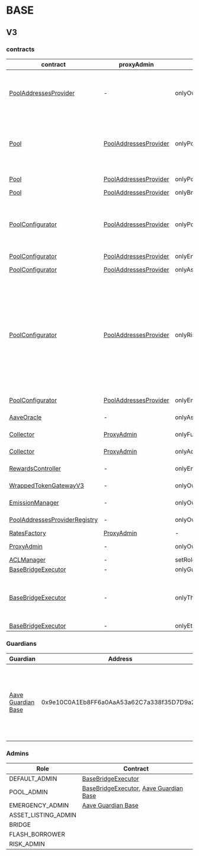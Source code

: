 # BASE 
## V3 
### contracts
| contract |proxyAdmin |modifier |permission owner |functions |
|----------|----------|----------|----------|----------|
|  [PoolAddressesProvider](https://basescan.org/address/0xe20fCBdBfFC4Dd138cE8b2E6FBb6CB49777ad64D) |  - |  onlyOwner |  [BaseBridgeExecutor](https://basescan.org/address/0xA9F30e6ED4098e9439B2ac8aEA2d3fc26BcEbb45) |  setMarketId, setAddress, setAddressAsProxy, setPoolImpl, setPoolConfiguratorImpl, setPriceOracle, setACLManager, setACLAdmin, setPriceOracleSentinel, setPoolDataProvider | |--------|--------|--------|--------|--------|
|  [Pool](https://basescan.org/address/0xA238Dd80C259a72e81d7e4664a9801593F98d1c5) |  [PoolAddressesProvider](https://basescan.org/address/0xe20fCBdBfFC4Dd138cE8b2E6FBb6CB49777ad64D) |  onlyPoolConfigurator |  [PoolConfigurator](https://basescan.org/address/0x5731a04B1E775f0fdd454Bf70f3335886e9A96be) |  initReserve, dropReserve, setReserveInterestRateStrategyAddress, setConfiguration, updateBridgeProtocolFee, updateFlashloanPremiums, configureEModeCategory, resetIsolationModeTotalDebt | |--------|--------|--------|--------|--------|
|  [Pool](https://basescan.org/address/0xA238Dd80C259a72e81d7e4664a9801593F98d1c5) |  [PoolAddressesProvider](https://basescan.org/address/0xe20fCBdBfFC4Dd138cE8b2E6FBb6CB49777ad64D) |  onlyPoolAdmin |  [BaseBridgeExecutor](https://basescan.org/address/0xA9F30e6ED4098e9439B2ac8aEA2d3fc26BcEbb45), [Aave Guardian Base](https://basescan.org/address/0x9e10C0A1Eb8FF6a0AaA53a62C7a338f35D7D9a2A) |  rescueTokens | |--------|--------|--------|--------|--------|
|  [Pool](https://basescan.org/address/0xA238Dd80C259a72e81d7e4664a9801593F98d1c5) |  [PoolAddressesProvider](https://basescan.org/address/0xe20fCBdBfFC4Dd138cE8b2E6FBb6CB49777ad64D) |  onlyBridge |   |  mintUnbacked, backUnbacked | |--------|--------|--------|--------|--------|
|  [PoolConfigurator](https://basescan.org/address/0x5731a04B1E775f0fdd454Bf70f3335886e9A96be) |  [PoolAddressesProvider](https://basescan.org/address/0xe20fCBdBfFC4Dd138cE8b2E6FBb6CB49777ad64D) |  onlyPoolAdmin |  [BaseBridgeExecutor](https://basescan.org/address/0xA9F30e6ED4098e9439B2ac8aEA2d3fc26BcEbb45), [Aave Guardian Base](https://basescan.org/address/0x9e10C0A1Eb8FF6a0AaA53a62C7a338f35D7D9a2A) |  dropReserve, dropReserve, updateAToken, updateStableDebtToken, updateVariableDebtToken, setReserveActive, updateBridgeProtocolFee, updateFlashloanPremiumTotal, updateFlashloanPremiumToProtocol | |--------|--------|--------|--------|--------|
|  [PoolConfigurator](https://basescan.org/address/0x5731a04B1E775f0fdd454Bf70f3335886e9A96be) |  [PoolAddressesProvider](https://basescan.org/address/0xe20fCBdBfFC4Dd138cE8b2E6FBb6CB49777ad64D) |  onlyEmergencyAdmin |  [Aave Guardian Base](https://basescan.org/address/0x9e10C0A1Eb8FF6a0AaA53a62C7a338f35D7D9a2A) |  setPoolPause | |--------|--------|--------|--------|--------|
|  [PoolConfigurator](https://basescan.org/address/0x5731a04B1E775f0fdd454Bf70f3335886e9A96be) |  [PoolAddressesProvider](https://basescan.org/address/0xe20fCBdBfFC4Dd138cE8b2E6FBb6CB49777ad64D) |  onlyAssetListingOrPoolAdmins |  [BaseBridgeExecutor](https://basescan.org/address/0xA9F30e6ED4098e9439B2ac8aEA2d3fc26BcEbb45), [Aave Guardian Base](https://basescan.org/address/0x9e10C0A1Eb8FF6a0AaA53a62C7a338f35D7D9a2A) |  initReserves | |--------|--------|--------|--------|--------|
|  [PoolConfigurator](https://basescan.org/address/0x5731a04B1E775f0fdd454Bf70f3335886e9A96be) |  [PoolAddressesProvider](https://basescan.org/address/0xe20fCBdBfFC4Dd138cE8b2E6FBb6CB49777ad64D) |  onlyRiskOrPoolAdmins |  [BaseBridgeExecutor](https://basescan.org/address/0xA9F30e6ED4098e9439B2ac8aEA2d3fc26BcEbb45), [Aave Guardian Base](https://basescan.org/address/0x9e10C0A1Eb8FF6a0AaA53a62C7a338f35D7D9a2A) |  setReserveBorrowing, setReserveBorrowing, configureReserveAsCollateral, setReserveStableRateBorrowing, setReserveFreeze, setBorrowableInIsolation, setReserveFactor, setDebtCeiling, setSiloedBorrowing, setBorrowCap, setSupplyCap, setLiquidationProtocolFee, setEModeCategory, setAssetEModeCategory, setUnbackedMintCap, setReserveInterestRateStrategyAddress, setReserveFlashLoaning | |--------|--------|--------|--------|--------|
|  [PoolConfigurator](https://basescan.org/address/0x5731a04B1E775f0fdd454Bf70f3335886e9A96be) |  [PoolAddressesProvider](https://basescan.org/address/0xe20fCBdBfFC4Dd138cE8b2E6FBb6CB49777ad64D) |  onlyEmergencyOrPoolAdmin |  [BaseBridgeExecutor](https://basescan.org/address/0xA9F30e6ED4098e9439B2ac8aEA2d3fc26BcEbb45), [Aave Guardian Base](https://basescan.org/address/0x9e10C0A1Eb8FF6a0AaA53a62C7a338f35D7D9a2A) |  setReservePause | |--------|--------|--------|--------|--------|
|  [AaveOracle](https://basescan.org/address/0x2Cc0Fc26eD4563A5ce5e8bdcfe1A2878676Ae156) |  - |  onlyAssetListingOrPoolAdmins |  [BaseBridgeExecutor](https://basescan.org/address/0xA9F30e6ED4098e9439B2ac8aEA2d3fc26BcEbb45), [Aave Guardian Base](https://basescan.org/address/0x9e10C0A1Eb8FF6a0AaA53a62C7a338f35D7D9a2A) |  setAssetSources, setFallbackOracle | |--------|--------|--------|--------|--------|
|  [Collector](https://basescan.org/address/0xBA9424d650A4F5c80a0dA641254d1AcCE2A37057) |  [ProxyAdmin](https://basescan.org/address/0xc85b1E333aecc99340b2320493Fe2d22b8734795) |  onlyFundsAdmin |  [BaseBridgeExecutor](https://basescan.org/address/0xA9F30e6ED4098e9439B2ac8aEA2d3fc26BcEbb45) |  approve, transfer, setFundsAdmin, createStream | |--------|--------|--------|--------|--------|
|  [Collector](https://basescan.org/address/0xBA9424d650A4F5c80a0dA641254d1AcCE2A37057) |  [ProxyAdmin](https://basescan.org/address/0xc85b1E333aecc99340b2320493Fe2d22b8734795) |  onlyAdminOrRecipient |  [ProxyAdmin](https://basescan.org/address/0xc85b1E333aecc99340b2320493Fe2d22b8734795), [BaseBridgeExecutor](https://basescan.org/address/0xA9F30e6ED4098e9439B2ac8aEA2d3fc26BcEbb45) |  withdrawFromStream, cancelStream | |--------|--------|--------|--------|--------|
|  [RewardsController](https://basescan.org/address/0xf9cc4F0D883F1a1eb2c253bdb46c254Ca51E1F44) |  - |  onlyEmissionManager |  [EmissionManager](https://basescan.org/address/0x6533A273F3aC84Df91DCD654D6EBAbA73687e246) |  configureAssets, setTransferStrategy, setRewardOracle, setClaimer | |--------|--------|--------|--------|--------|
|  [WrappedTokenGatewayV3](https://basescan.org/address/0x18CD499E3d7ed42FEbA981ac9236A278E4Cdc2ee) |  - |  onlyOwner |  [BaseBridgeExecutor](https://basescan.org/address/0xA9F30e6ED4098e9439B2ac8aEA2d3fc26BcEbb45) |  emergencyTokenTransfer, emergencyEtherTransfer | |--------|--------|--------|--------|--------|
|  [EmissionManager](https://basescan.org/address/0x6533A273F3aC84Df91DCD654D6EBAbA73687e246) |  - |  onlyOwner |  [BaseBridgeExecutor](https://basescan.org/address/0xA9F30e6ED4098e9439B2ac8aEA2d3fc26BcEbb45) |  setClaimer, setEmissionAdmin, setRewardsController | |--------|--------|--------|--------|--------|
|  [PoolAddressesProviderRegistry](https://basescan.org/address/0x2f6571d3Eb9a4e350C68C36bCD2afe39530078E2) |  - |  onlyOwner |  [BaseBridgeExecutor](https://basescan.org/address/0xA9F30e6ED4098e9439B2ac8aEA2d3fc26BcEbb45) |  registerAddressesProvider, unregisterAddressesProvider | |--------|--------|--------|--------|--------|
|  [RatesFactory](https://basescan.org/address/0x0D1Fe8eAdb0a3e44C4Cc9D73De8dA50C1E475832) |  [ProxyAdmin](https://basescan.org/address/0xc85b1E333aecc99340b2320493Fe2d22b8734795) |  - |  - |  - | |--------|--------|--------|--------|--------|
|  [ProxyAdmin](https://basescan.org/address/0xc85b1E333aecc99340b2320493Fe2d22b8734795) |  - |  onlyOwner |  [BaseBridgeExecutor](https://basescan.org/address/0xA9F30e6ED4098e9439B2ac8aEA2d3fc26BcEbb45) |  changeProxyAdmin, upgrade, upgradeAndCall | |--------|--------|--------|--------|--------|
|  [ACLManager](https://basescan.org/address/0x43955b0899Ab7232E3a454cf84AedD22Ad46FD33) |  - |  setRoleAdmin |  [BaseBridgeExecutor](https://basescan.org/address/0xA9F30e6ED4098e9439B2ac8aEA2d3fc26BcEbb45) |   | |--------|--------|--------|--------|--------|
|  [BaseBridgeExecutor](https://basescan.org/address/0xA9F30e6ED4098e9439B2ac8aEA2d3fc26BcEbb45) |  - |  onlyGuardian |  [Aave Guardian Base](https://basescan.org/address/0x9e10C0A1Eb8FF6a0AaA53a62C7a338f35D7D9a2A) |  cancel | |--------|--------|--------|--------|--------|
|  [BaseBridgeExecutor](https://basescan.org/address/0xA9F30e6ED4098e9439B2ac8aEA2d3fc26BcEbb45) |  - |  onlyThis |  [BaseBridgeExecutor](https://basescan.org/address/0xA9F30e6ED4098e9439B2ac8aEA2d3fc26BcEbb45) |  updateEthereumGovernanceExecutor, updateGuardian, updateDelay, updateGracePeriod, updateMinimumDelay, updateMaximumDelay, executeDelegateCall | |--------|--------|--------|--------|--------|
|  [BaseBridgeExecutor](https://basescan.org/address/0xA9F30e6ED4098e9439B2ac8aEA2d3fc26BcEbb45) |  - |  onlyEthereumGovernanceExecutor |  [ShortExecutor](https://etherscan.io/address/0xEE56e2B3D491590B5b31738cC34d5232F378a8D5) |  queue | |--------|--------|--------|--------|--------|

### Guardians 
| Guardian |Address |Owners |
|----------|----------|----------|
|  [Aave Guardian Base](https://basescan.org/address/0x9e10C0A1Eb8FF6a0AaA53a62C7a338f35D7D9a2A) |  0x9e10C0A1Eb8FF6a0AaA53a62C7a338f35D7D9a2A |  [0xF0BA0fF18498F6fab57b8286006F9512D6aE2565](https://basescan.org/address/0xF0BA0fF18498F6fab57b8286006F9512D6aE2565), [0x80F11A20cd3855cAe3640558Ff320401EE970cFa](https://basescan.org/address/0x80F11A20cd3855cAe3640558Ff320401EE970cFa), [0x5bE3E96Cdc3A97628bD7308d3588B9a474F4A54d](https://basescan.org/address/0x5bE3E96Cdc3A97628bD7308d3588B9a474F4A54d), [0x585E06CA576D0565a035301819FD2cfD7104c1E8](https://basescan.org/address/0x585E06CA576D0565a035301819FD2cfD7104c1E8), [0x285b7EEa81a5B66B62e7276a24c1e0F83F7409c1](https://basescan.org/address/0x285b7EEa81a5B66B62e7276a24c1e0F83F7409c1), [0xbd4DCfA978c6D0d342cE36809AfFFa49d4B7f1F7](https://basescan.org/address/0xbd4DCfA978c6D0d342cE36809AfFFa49d4B7f1F7), [0xf71fc92e2949ccF6A5Fd369a0b402ba80Bc61E02](https://basescan.org/address/0xf71fc92e2949ccF6A5Fd369a0b402ba80Bc61E02), [0x4C30E33758216aD0d676419c21CB8D014C68099f](https://basescan.org/address/0x4C30E33758216aD0d676419c21CB8D014C68099f), [0xb647055A9915bF9c8021a684E175A353525b9890](https://basescan.org/address/0xb647055A9915bF9c8021a684E175A353525b9890), [0x329c54289Ff5D6B7b7daE13592C6B1EDA1543eD4](https://basescan.org/address/0x329c54289Ff5D6B7b7daE13592C6B1EDA1543eD4) | |--------|--------|--------|

### Admins 
| Role |Contract |
|----------|----------|
|  DEFAULT_ADMIN |  [BaseBridgeExecutor](https://basescan.org/address/0xA9F30e6ED4098e9439B2ac8aEA2d3fc26BcEbb45) | |--------|--------|
|  POOL_ADMIN |  [BaseBridgeExecutor](https://basescan.org/address/0xA9F30e6ED4098e9439B2ac8aEA2d3fc26BcEbb45), [Aave Guardian Base](https://basescan.org/address/0x9e10C0A1Eb8FF6a0AaA53a62C7a338f35D7D9a2A) | |--------|--------|
|  EMERGENCY_ADMIN |  [Aave Guardian Base](https://basescan.org/address/0x9e10C0A1Eb8FF6a0AaA53a62C7a338f35D7D9a2A) | |--------|--------|
|  ASSET_LISTING_ADMIN |   | |--------|--------|
|  BRIDGE |   | |--------|--------|
|  FLASH_BORROWER |   | |--------|--------|
|  RISK_ADMIN |   | |--------|--------|

